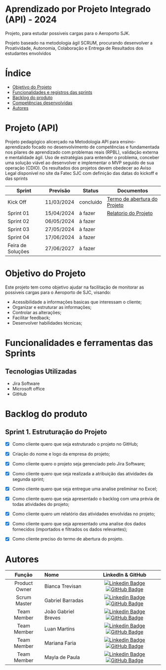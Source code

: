 # Aprendizado por Projeto Integrado (API) - 2024

Projeto, para estudar possiveis cargas para o Aeroporto SJK.

Projeto baseado na metodologia ágil SCRUM, procurando desenvolver a Proatividade, Autonomia, Colaboração e Entrega de Resultados dos estudantes envolvidos

# Índice
* [Objetivo do Projeto](#objetivo-do-projeto)
* [Funcionalidades e registros das sprints](#funcionalidades-e-registros--das-sprints)
* [Backlog do produto](#Backlog-do-produto)
* [Competências desenvolvidas](#competências-desenvolvidas)
* [Autores](#autores)

# Projeto (API) 
Projeto pedagógico alicerçado na Metodologia API para ensino-aprendizado focado no desenvolvimento de competências e fundamentada nos pilares de aprendizado com problemas reais (RPBL), validação externa e mentalidade ágil. 
Uso de estratégias para entender o problema, conceber uma solução viável ao desenvolver e implementar o MVP seguido de sua operação (CDIO). 
Os resultados dos projetos devem obedecer ao Aviso Legal disponível no site da Fatec SJC com definição das datas do kickoff e das sprints

Sprint | Previsão | Status| Documentos |
|------|--------|------|--------|
|Kick Off | 11/03/2024 | concluido |[Termo de abertura do Projeto](https://fatecspgov-my.sharepoint.com/:w:/g/personal/gabriel_barradas_fatec_sp_gov_br/EX2xgY3noXNKkfiPv4RSVHkBp4s4gS53V7fA4YGwKA5FsA?e=CcAaBd) |
|Sprint 01 | 15/04/2024| à fazer | [Relatorio do Projeto](https://fatecspgov-my.sharepoint.com/:w:/r/personal/bianca_trevisan_fatec_sp_gov_br/_layouts/15/Doc.aspx?sourcedoc=%7BEFD7AF8F-719D-4600-8447-C940DB55B103%7D&file=anexo_8_modelo_relatorio_projeto_integrador_log.docx&wdOrigin=TEAMS-WEB.p2p_ns.rwc&action=default&mobileredirect=true) |  
|Sprint 02|  06/05/2024| à fazer |
|Sprint 03| 27/05/2024 | à fazer |
|Sprint 04| 17/06/2024 | à fazer |
|Feira de Soluções|27/06/2027 | à fazer |



# Objetivo do Projeto
Este projeto tem como objetivo ajudar na facilitação de monitorar as possiveis cargas para o Aeroporto de SJC, visando:
* Acessibilidade a informações basicas que interessam o cliente;
* Organizar e estruturar as informações;
* Controlar as alterações;
* Facilitar feedback;
* Desenvolver habilidades técnicas;

# Funcionalidades e ferramentas das Sprints


## Tecnologias Utilizadas

* Jira Software
* Microsoft office
* GitHub



# Backlog do produto

## Sprint 1. Estruturação do Projeto
- [X] Como cliente quero que seja estruturado o projeto no GitHub;
- [X] Criação do nome e logo da empresa do projeto;
- [X] Como cliente quero o projeto seja gerenciado pelo Jira Software;
- [X] Como cliente quero que seja realizada a atribuição das atividades da segunda sprint;
- [X] Como cliente quero que seja entregue uma analise preliminar no Excel;
- [X] Como cliente quero que seja apresentado o backlog com uma prévia de todas atividades do projeto;
- [X] Como cliente quero um relatório das atividades envolvidas no projeto;
- [X] Como cliente quero que seja apresentado uma analise dos dados fornecidos (importados e filtrados os dados relevantes);
- [X] Como cliente preciso do termo de abertura do projeto.


</details>

# Autores
|    Função     | Nome                                  |                                                                                                                                                      LinkedIn & GitHub                                                                                                                                                      |
| :-----------: | :------------------------------------ | :-------------------------------------------------------------------------------------------------------------------------------------------------------------------------------------------------------------------------------------------------------------------------------------------------------------------------: |
| Product Owner |   Bianca Trevisan         |     [![Linkedin Badge](https://img.shields.io/badge/Linkedin-blue?style=flat-square&logo=Linkedin&logoColor=white)](www.linkedin.com/in/biancastrevisan) [![GitHub Badge](https://img.shields.io/badge/GitHub-111217?style=flat-square&logo=github&logoColor=white)](https://github.com/BiaTrevisan)              |
| Scrum Master  | Gabriel Barradas |      [![Linkedin Badge](https://img.shields.io/badge/Linkedin-blue?style=flat-square&logo=Linkedin&logoColor=white)](https://www.linkedin.com/in/mariagabrielareis/) [![GitHub Badge](https://img.shields.io/badge/GitHub-111217?style=flat-square&logo=github&logoColor=white)](https://github.com/gabrielbarradasfatec)     |
| Team Member   | João Gabriel Breves              |         [![Linkedin Badge](https://img.shields.io/badge/Linkedin-blue?style=flat-square&logo=Linkedin&logoColor=white)](http://www.linkedin.com/in/jo%C3%A3o-breves) [![GitHub Badge](https://img.shields.io/badge/GitHub-111217?style=flat-square&logo=github&logoColor=white)](https://github.com/JoaoBreves)        |
|  Team Member  | Luan Martins                 |         [![Linkedin Badge](https://img.shields.io/badge/Linkedin-blue?style=flat-square&logo=Linkedin&logoColor=white)](www.linkedin.com/in/luanmartins00) [![GitHub Badge](https://img.shields.io/badge/GitHub-111217?style=flat-square&logo=github&logoColor=white)](https://github.com/LuanMartins00)        |
|  Team Member  | Mariana Faria                 |   [![Linkedin Badge](https://img.shields.io/badge/Linkedin-blue?style=flat-square&logo=Linkedin&logoColor=white)](https://www.linkedin.com/in/gabriel-camargo-915452196/) [![GitHub Badge](https://img.shields.io/badge/GitHub-111217?style=flat-square&logo=github&logoColor=white)](https://github.com/GabrielCamargoL)   |
|  Team Member  | Mayla de Paula    |           [![Linkedin Badge](https://img.shields.io/badge/Linkedin-blue?style=flat-square&logo=Linkedin&logoColor=white)](https://www.linkedin.com/in/gioliveirass) [![GitHub Badge](https://img.shields.io/badge/GitHub-111217?style=flat-square&logo=github&logoColor=white)](www.linkedin.com/in/mayladepaula)          |
